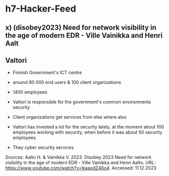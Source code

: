 # h7-Hacker-Feed

## x) (disobey2023) Need for network visibility in the age of modern EDR - Ville Vainikka and Henri Aalt

## Valtori

- Finnish Government's ICT centre
- around 80 000 end users & 100 client organizations
- 1400 employees
- Valtori is responsible for the government's common environments security
- Client organizations get services from else where also

- Valtori has invested a lot for the security lately, at the moment about 100 employees working with security, when before it was about 50 security employees.
- They cyber security services




Sources: Aalto H. & Vainikka V. 2023. Disobey 2023 Need for network visibility in the age of modern EDR - Ville Vainikka and Henri Aalto. URL: https://www.youtube.com/watch?v=lkaaodZ46o4. Accessed: 11.12.2023
